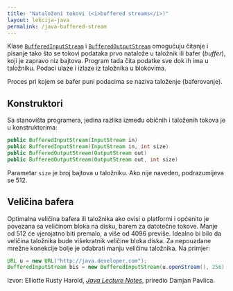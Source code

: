 ```yaml
---
title: "Nataloženi tokovi (<i>buffered streams</i>)"
layout: lekcija-java
permalink: /java-buffered-stream
---
```


Klase [`BufferedInputStream`](https://docs.oracle.com/javase/7/docs/api/java/io/BufferedInputStream.html) i [`BufferedOutputStream`](https://docs.oracle.com/javase/7/docs/api/java/io/BufferedOutputStream.html) omogućuju čitanje i pisanje tako što se tokovi podataka prvo natalože u taložnik ili bafer (*buffer*), koji je zapravo niz bajtova. Program tada čita podatke sve dok ih ima u taložniku. Podaci ulaze i izlaze iz taložnika u blokovima.

Proces pri kojem se bafer puni podacima se naziva taloženje (baferovanje).

## Konstruktori

Sa stanovišta programera, jedina razlika između običnih i taloženih tokova je u konstruktorima:

```java
public BufferedInputStream(InputStream in)
public BufferedInputStream(InputStream in, int size)
public BufferedOutputStream(OutputStream out)
public BufferedOutputStream(OutputStream out, int size)
```

Parametar `size` je broj bajtova u taložniku. Ako nije naveden, podrazumijeva se 512.

## Veličina bafera

Optimalna veličina bafera ili taložnika ako ovisi o platformi i općenito je povezana sa veličinom bloka na disku, barem za datotečne tokove. Manje od 512 će vjerojatno biti premalo, a više od 4096 previše. Idealno bi bilo da veličina taložnika bude višekratnik veličine bloka diska. Za nepouzdane mrežne konekcije bolje je odabrati manju veličinu taložnika. Na primjer:

```java
URL u = new URL("http://java.developer.com");
BufferedInputStream bis = new BufferedInputStream(u.openStream(), 256);
```

Izvor: Elliotte Rusty Harold, *[Java Lecture Notes](//www.cafeaulait.org/course/index.html)*, priredio Damjan Pavlica.
